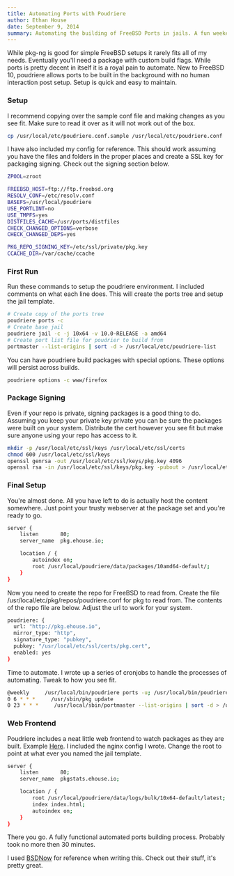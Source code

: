 ```yaml
---
title: Automating Ports with Poudriere
author: Ethan House
date: September 9, 2014
summary: Automating the building of FreeBSD Ports in jails. A fun weekend project I setup on a few servers.
---
```


While pkg-ng is good for simple FreeBSD setups it rarely fits all of my needs. Eventually you'll need a package with
custom build flags. While ports is pretty decent in itself it is a royal pain to automate. New to FreeBSD 10, poudriere
allows ports to be built in the background with no human interaction post setup. Setup is quick and easy to maintain.

### Setup
I recommend copying over the sample conf file and making changes as you see fit. Make sure to read it over as it will
not work out of the box.

``` bash
cp /usr/local/etc/poudriere.conf.sample /usr/local/etc/poudriere.conf
```

I have also included my config for reference. This should work assuming you have the files and folders in the proper
places and create a SSL key for packaging signing. Check out the signing section below.

``` bash
ZPOOL=zroot

FREEBSD_HOST=ftp://ftp.freebsd.org
RESOLV_CONF=/etc/resolv.conf
BASEFS=/usr/local/poudriere
USE_PORTLINT=no
USE_TMPFS=yes
DISTFILES_CACHE=/usr/ports/distfiles
CHECK_CHANGED_OPTIONS=verbose
CHECK_CHANGED_DEPS=yes

PKG_REPO_SIGNING_KEY=/etc/ssl/private/pkg.key
CCACHE_DIR=/var/cache/ccache
```

### First Run
Run these commands to setup the poudriere environment. I included comments on what each line does. This will create the
ports tree and setup the jail template.

``` bash
# Create copy of the ports tree
poudriere ports -c
# Create base jail
poudriere jail -c -j 10x64 -v 10.0-RELEASE -a amd64
# Create port list file for poudrier to build from
portmaster --list-origins | sort -d > /usr/local/etc/poudriere-list
```

You can have poudriere build packages with special options. These options will persist across builds.

``` bash
poudriere options -c www/firefox
```

### Package Signing
Even if your repo is private, signing packages is a good thing to do. Assuming you keep your private key private you can
be sure the packages were built on your system. Distribute the cert however you see fit but make sure anyone using your
repo has access to it.

``` bash
mkdir -p /usr/local/etc/ssl/keys /usr/local/etc/ssl/certs
chmod 600 /usr/local/etc/ssl/keys
openssl genrsa -out /usr/local/etc/ssl/keys/pkg.key 4096
openssl rsa -in /usr/local/etc/ssl/keys/pkg.key -pubout > /usr/local/etc/ssl/certs/pkg.cert
```

### Final Setup
You're almost done. All you have left to do is actually host the content somewhere. Just point your trusty webserver at
the package set and you're ready to go.

``` bash
server {
    listen       80;
    server_name  pkg.ehouse.io;

    location / {
        autoindex on;
        root /usr/local/poudriere/data/packages/10amd64-default/;
    }
}
```

Now you need to create the repo for FreeBSD to read from. Create the file /usr/local/etc/pkg/repos/poudriere.conf for
pkg to read from. The contents of the repo file are below. Adjust the url to work for your system.

``` bash
poudriere: {
  url: "http://pkg.ehouse.io",
  mirror_type: "http",
  signature_type: "pubkey",
  pubkey: "/usr/local/etc/ssl/certs/pkg.cert",
  enabled: yes
}
```

Time to automate. I wrote up a series of cronjobs to handle the processes of automating. Tweak to how you see fit.

``` bash
@weekly     /usr/local/bin/poudriere ports -u; /usr/local/bin/poudriere bulk -f /usr/local/etc/poudriere-list -j 10x64
0 6 * * *     /usr/sbin/pkg update
0 23 * * *     /usr/local/sbin/portmaster --list-origins | sort -d > /usr/local/etc/poudriere-list
```

### Web Frontend
Poudriere includes a neat little web frontend to watch packages as they are built. Example
[Here](http://pkgstats.ehouse.io/). I included the nginx config I wrote. Change the root to point at what ever you
named the jail template.

``` bash
server {
    listen       80;
    server_name  pkgstats.ehouse.io;

    location / {
        root /usr/local/poudriere/data/logs/bulk/10x64-default/latest;
        index index.html;
        autoindex on;
    }
}
```
There you go. A fully functional automated ports building process. Probably took no more then 30 minutes.


I used [BSDNow](http://www.bsdnow.tv/tutorials/poudriere) for reference when writing this. Check out their stuff, it's
pretty great.

